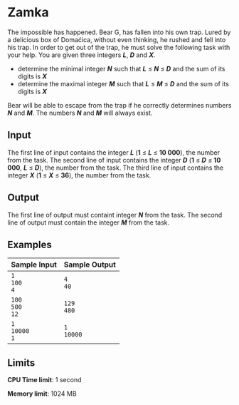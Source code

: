 # Zamka

The impossible has happened. Bear G, has fallen into his own trap. Lured by a delicious box of Domaćica, without even thinking, he rushed and fell into his trap. In order to get out of the trap, he must solve the following task with your help. You are given three integers _**L**_, _**D**_ and _**X**_.

* determine the minimal integer _**N**_ such that _**L**_ ≤ _**N**_ ≤ _**D**_ and the sum of its digits is _**X**_
* determine the maximal integer _**M**_ such that _**L**_ ≤ _**M**_ ≤ _**D**_ and the sum of its digits is _**X**_

Bear will be able to escape from the trap if he correctly determines numbers _**N**_ and _**M**_. The numbers _**N**_ and _**M**_ will always exist.

## Input

The first line of input contains the integer _**L**_ (**1** ≤ _**L**_ ≤ **10 000**), the number from the task. The second line of input contains the integer _**D**_ (**1** ≤ _**D**_ ≤ **10 000**, _**L**_ ≤ _**D**_), the number from the task. The third line of input contains the integer _**X**_ (**1** ≤ _**X**_ ≤ **36**), the number from the task.

## Output

The first line of output must containt integer _**N**_ from the task. The second line of output must contain the integer _**M**_ from the task.

## Examples

Sample Input | Sample Output
-|-
`1`<br>`100`<br>`4` | `4`<br>`40`
`100`<br>`500`<br>`12` | `129`<br>`480`
`1`<br>`10000`<br>`1` | `1`<br>`10000`

## Limits

**CPU Time limit**: 1 second

**Memory limit**: 1024 MB
